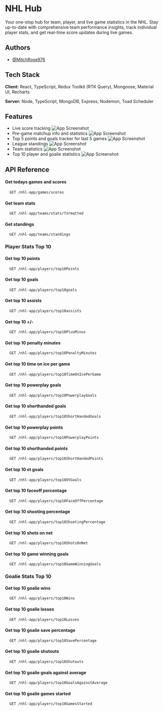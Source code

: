 
# NHL Hub

Your one-stop hub for team, player, and live game statistics in the NHL. Stay up-to-date with comprehensive team performance insights, track individual player stats, and get real-time score updates during live games.

## Authors

- [@MitchRose976](https://github.com/MitchRose976)


## Tech Stack

**Client:** React, TypeScript, Redux Toolkit (RTK Query), Mongoose, Material UI, Recharts

**Server:** Node, TypeScript, MongoDB, Express, Nodemon, Toad Scheduler


## Features

- Live score tracking
![App Screenshot](https://via.placeholder.com/468x300?text=App+Screenshot+Here)
- Pre-game matchup info and statistics
![App Screenshot](https://via.placeholder.com/468x300?text=App+Screenshot+Here)
- Top 5 points and goals tracker for last 5 games
![App Screenshot](https://via.placeholder.com/468x300?text=App+Screenshot+Here)
- League standings
![App Screenshot](https://via.placeholder.com/468x300?text=App+Screenshot+Here)
- Team statistics 
![App Screenshot](https://via.placeholder.com/468x300?text=App+Screenshot+Here)
- Top 10 player and goalie statistics
![App Screenshot](https://via.placeholder.com/468x300?text=App+Screenshot+Here)


## API Reference

#### Get todays games and scores

```http
  GET /nhl-app/games/scores
```


#### Get team stats

```http
  GET /nhl-app/teams/stats/formatted
```

#### Get standings

```http
  GET /nhl-app/teams/standings
```

### Player Stats Top 10
#### Get top 10 points

```http
  GET /nhl-app/players/top10Points
```

#### Get top 10 goals

```http
  GET /nhl-app/players/top10goals
```

#### Get top 10 assists

```http
  GET /nhl-app/players/top10assists
```

#### Get top 10 +/-

```http
  GET /nhl-app/players/top10PlusMinus
```

#### Get top 10 penalty minutes

```http
  GET /nhl-app/players/top10PenaltyMinutes
```

#### Get top 10 time on ice per game

```http
  GET /nhl-app/players/top10TimeOnIcePerGame
```

#### Get top 10 powerplay goals

```http
  GET /nhl-app/players/top10PowerplayGoals
```

#### Get top 10 shorthanded goals

```http
  GET /nhl-app/players/top10ShortHandedGoals
```

#### Get top 10 powerplay points

```http
  GET /nhl-app/players/top10PowerplayPoints
```

#### Get top 10 shorthanded points

```http
  GET /nhl-app/players/top10ShortHandedPoints
```

#### Get top 10 ot goals

```http
  GET /nhl-app/players/top10OtGoals
```

#### Get top 10 faceoff percentage

```http
  GET /nhl-app/players/top10FaceOffPercentage
```

#### Get top 10 shooting percentage

```http
  GET /nhl-app/players/top10ShootingPercentage
```

#### Get top 10 shots on net

```http
  GET /nhl-app/players/top10ShotsOnNet
```

#### Get top 10 game winning goals

```http
  GET /nhl-app/players/top10GameWinningGoals
```

### Goalie Stats Top 10
#### Get top 10 goalie wins

```http
  GET /nhl-app/players/top10Wins
```

#### Get top 10 goalie losses

```http
  GET /nhl-app/players/top10Losses
```

#### Get top 10 goalie save percentage

```http
  GET /nhl-app/players/top10SavePercentage
```

#### Get top 10 goalie shutouts

```http
  GET /nhl-app/players/top10Shutouts
```

#### Get top 10 goalie goals against average

```http
  GET /nhl-app/players/top10GoalsAgainstAverage
```

#### Get top 10 goalie games started

```http
  GET /nhl-app/players/top10GamesStarted
```